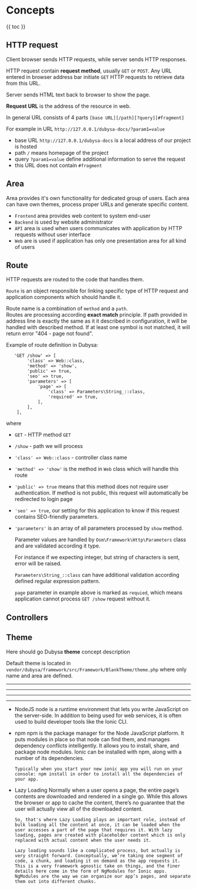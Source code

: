 # Concepts

{{ toc }}

## HTTP request

Client browser sends HTTP requests, while server sends HTTP responses.

HTTP request contain **request method**, usually `GET` or `POST`. 
Any URL entered in browser address bar initiate `GET` HTTP requests to 
retrieve data from this URL.

Server sends HTML text back to browser to show the page.

**Request URL** is the address of the resource in web. 

In general URL consists of 4 parts `[base URL][/path][?query][#fragment]`

For example in URL `http://127.0.0.1/dubysa-docs/?param1=value`

 - base URL `http://127.0.0.1/dubysa-docs` is a local address of our project is hosted
 - path `/` means homepage of the project
 - query `?param1=value` define additional information to serve the request
 - this URL does not contain `#fragment` 
 
## Area

Area provides it's own functionality for dedicated group of users.
Each area can have own themes, process proper URLs and generate specific content.

- `Frontend` area provides web content to system end-user
- `Backend` is used by website administrator
- `API` area is used when users communicates with application by HTTP requests without user interface
- `Web` are is used if application has only one presentation area for all kind of users

 
## Route

HTTP requests are routed to the code that handles them.

`Route` is an object responsible for linking specific type of HTTP request 
and application components which should handle it.

Route name is a combination of `method` and a `path`.  
Routes are processing according **exact match** principle. 
If path provided in address line is exactly the same as it it described in configuration, 
it will be handled with described method. 
If at least one symbol is not matched, it will return error "404 - page not found".

Example of route definition in Dubysa:

       'GET /show' => [
            'class' => Web::class,
            'method' => 'show',
            'public' => true,
            'seo' => true,
            'parameters' => [
                'page' => [
                    'class' => Parameters\String_::class,
                    'required' => true,
                ],
            ],
        ],

where 

- `GET` - HTTP method `GET`
- `/show` - path we will process
- `'class' => Web::class` - controller class name 
- `'method' => 'show'` is the method in `Web` class which will handle this route
- `'public' => true` means that this method does not require user authentication. If method is not public, this request will automatically be redirected to login page
- `'seo' => true`, our setting for this application to know if this request contains SEO-friendly parameters. 
- `'parameters'`  is an array of all parameters processed by `show` method. 

   Parameter values are handled by `Osm\Framework\Http\Parameters` class and are validated according it type. 
   
   For instance if we expecting integer, but string of characters is sent, error will be raised. 
   
   `Parameters\String_::class` can have additional validation according defined regular expression pattern.    

	`page` parameter in example above is marked as `requied`, which means application cannot process `GET /show` request without it.

## Controllers



## Theme
<TODO> Here should go Dubysa **theme** concept description

Default theme is located in `vendor/dubysa/framework/src/Framework/BlankTheme/theme.php` 
where only name and area are defined. 
 

----------------------------------
----------------------------------
----------------------------------
----------------------------------
 - NodeJS
node is a runtime environment that lets you write JavaScript on the server-side. In addition to being used for web services, it is often used to build developer tools like the Ionic CLI.

  - npm
npm is the package manager for the Node JavaScript platform. It puts modules in place so that node can find them, and manages dependency conflicts intelligently. It allows you to install, share, and package node modules. Ionic can be installed with npm, along with a number of its dependencies.

		Typically when you start your new ionic app you will run on your console: npm install in order to install all the dependencies of your app.

  - Lazy Loading
Normally when a user opens a page, the entire page’s contents are downloaded and rendered in a single go. While this allows the browser or app to cache the content, there’s no guarantee that the user will actually view all of the downloaded content.

		So, that's where Lazy Loading plays an important role, instead of bulk loading all the content at once, it can be loaded when the user accesses a part of the page that requires it. With lazy loading, pages are created with placeholder content which is only replaced with actual content when the user needs it.

		Lazy loading sounds like a complicated process, but actually is very straight forward. Conceptually, we’re taking one segment of code, a chunk, and loading it on demand as the app requests it. This is a very framework agnostic take on things, and the finer details here come in the form of NgModules for Ionic apps. NgModules are the way we can organize our app’s pages, and separate them out into different chunks.
		
		
